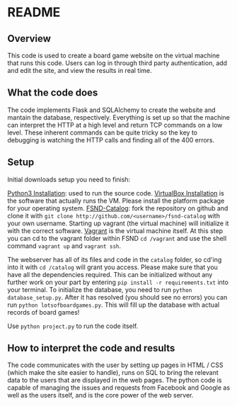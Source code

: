 # README
## Overview
This code is used to create a board game website on the virtual machine that runs this code. 
Users can log in through third party authentication, add and edit the site, and view the results in real time.
## What the code does
The code implements Flask and SQLAlchemy to create the website and mantain the database, respectively. 
Everything is set up so that the machine can interpret the HTTP at a high level and return TCP commands on a low level. 
These inherent commands can be quite tricky so the key to debugging is watching the HTTP calls and finding all of the 400 errors.
## Setup
Initial downloads setup you need to finish:

[Python3 Installation](https://realpython.com/installing-python/): used to run the source code.
[VirtualBox Installation](https://www.virtualbox.org/wiki/Download_Old_Builds_5_1) is the software that actually runs the VM. Please install the platform package for your operating system.
[FSND-Catalog](https://github.com/narquie/fsnd-catalog): fork the repository on github and clone it with ```git clone http://github.com/<username>/fsnd-catalog``` with your own username. Starting up vagrant (the virtual machine) will initialize it with the correct software.
[Vagrant](https://www.vagrantup.com/downloads.html) is the virtual machine itself. At this step you can cd to the vagrant folder within FSND ```cd /vagrant``` and use the shell command ```vagrant up``` and ```vagrant ssh```.

The webserver has all of its files and code in the ```catalog``` folder, so cd'ing into it with ```cd /catalog``` will grant you access.
Please make sure that you have all the dependencies required. This can be initialized without any further work on your part by entering ```pip install -r requirements.txt``` into your terminal.
To initialize the database, you need to run ```python database_setup.py```. After it has resolved (you should see no errors) you can run ```python lotsofboardgames.py```. This will fill up the database with actual records of board games!

Use ```python project.py``` to run the code itself.

## How to interpret the code and results
The code communicates with the user by setting up pages in HTML / CSS (which make the site easier to handle), runs on SQL to bring the relevant data to the users that are displayed in the web pages. 
The python code is capable of managing the issues and requests from Facebook and Google as well as the users itself, and is the core power of the web server. 
